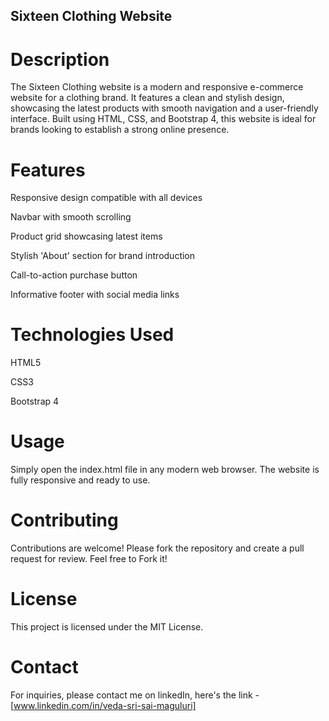 ## Sixteen Clothing Website

# Description

The Sixteen Clothing website is a modern and responsive e-commerce website for a clothing brand. It features a clean and stylish design, showcasing the latest products with smooth navigation and a user-friendly interface. Built using HTML, CSS, and Bootstrap 4, this website is ideal for brands looking to establish a strong online presence.

# Features

Responsive design compatible with all devices

Navbar with smooth scrolling

Product grid showcasing latest items

Stylish 'About' section for brand introduction

Call-to-action purchase button

Informative footer with social media links

# Technologies Used

HTML5

CSS3

Bootstrap 4

# Usage

Simply open the index.html file in any modern web browser. The website is fully responsive and ready to use.

# Contributing

Contributions are welcome! Please fork the repository and create a pull request for review.
Feel free to Fork it!

# License

This project is licensed under the MIT License.

# Contact

For inquiries, please contact me on linkedIn, here's the link -[www.linkedin.com/in/veda-sri-sai-maguluri]

